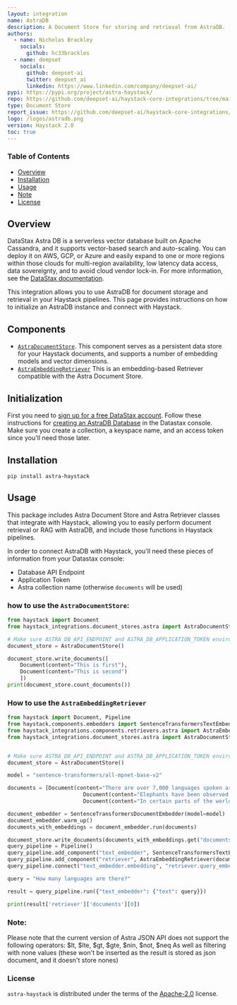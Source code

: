 ```yaml
---
layout: integration
name: AstraDB
description: A Document Store for storing and retrieval from AstraDB.
authors:
  - name: Nicholas Brackley
    socials:
      github: hc33brackles
  - name: deepset
    socials:
      github: deepset-ai
      twitter: deepset_ai
      linkedin: https://www.linkedin.com/company/deepset-ai/
pypi: https://pypi.org/project/astra-haystack/
repo: https://github.com/deepset-ai/haystack-core-integrations/tree/main/integrations/astra
type: Document Store
report_issue: https://github.com/deepset-ai/haystack-core-integrations/issues
logo: /logos/astradb.png
version: Haystack 2.0
toc: true
---
```


### **Table of Contents**
- [Overview](#overview)
- [Installation](#installation)
- [Usage](#usage)
- [Note](#note)
- [License](#license)

## Overview


DataStax Astra DB is a serverless vector database built on Apache Cassandra, and it supports vector-based search and auto-scaling. You can deploy it on AWS, GCP, or Azure and easily expand to one or more regions within those clouds for multi-region availability, low latency data access, data sovereignty, and to avoid cloud vendor lock-in. For more information, see the [DataStax documentation](https://docs.datastax.com/en/astra-serverless/docs/).


This integration allows you to use AstraDB for document storage and retrieval in your Haystack pipelines. This page provides instructions on how to initialize an AstraDB instance and connect with Haystack.

## Components

- [`AstraDocumentStore`](https://docs.haystack.deepset.ai/docs/astradocumentstore). This component serves as a persistent data store for your Haystack documents, and supports a number of embedding models and vector dimensions.
- [`AstraEmbeddingRetriever`](https://docs.haystack.deepset.ai/docs/astraretriever) This is an embedding-based Retriever compatible with the Astra Document Store.


## Initialization

First you need to [sign up for a free DataStax account](https://astra.datastax.com/signup). Follow these instructions for [creating an AstraDB Database](https://docs.datastax.com/en/astra/astra-db-vector/databases/create-database.html#create-a-serverless-non-vector-database) in the Datastax console. Make sure you create a collection, a keyspace name, and an access token since you'll need those later.

## Installation

```console
pip install astra-haystack
```
## Usage

This package includes Astra Document Store and Astra Retriever classes that integrate with Haystack, allowing you to easily perform document retrieval or RAG with AstraDB, and include those functions in Haystack pipelines.

In order to connect AstraDB with Haystack, you'll need these pieces of information from your Datastax console:
- Database API Endpoint
- Application Token
- Astra collection name (otherwise `documents` will be used)

### how to use the `AstraDocumentStore`:

```python
from haystack import Document
from haystack_integrations.document_stores.astra import AstraDocumentStore

# Make sure ASTRA_DB_API_ENDPOINT and ASTRA_DB_APPLICATION_TOKEN environment variables are set
document_store = AstraDocumentStore()

document_store.write_documents([
    Document(content="This is first"),
    Document(content="This is second")
    ])
print(document_store.count_documents())
```

### How to use the `AstraEmbeddingRetriever`

```python
from haystack import Document, Pipeline
from haystack.components.embedders import SentenceTransformersTextEmbedder, SentenceTransformersDocumentEmbedder
from haystack_integrations.components.retrievers.astra import AstraEmbeddingRetriever
from haystack_integrations.document_stores.astra import AstraDocumentStore


# Make sure ASTRA_DB_API_ENDPOINT and ASTRA_DB_APPLICATION_TOKEN environment variables are set
document_store = AstraDocumentStore()

model = "sentence-transformers/all-mpnet-base-v2"

documents = [Document(content="There are over 7,000 languages spoken around the world today."),
						Document(content="Elephants have been observed to behave in a way that indicates a high level of self-awareness, such as recognizing themselves in mirrors."),
						Document(content="In certain parts of the world, like the Maldives, Puerto Rico, and San Diego, you can witness the phenomenon of bioluminescent waves.")]

document_embedder = SentenceTransformersDocumentEmbedder(model=model)  
document_embedder.warm_up()
documents_with_embeddings = document_embedder.run(documents)

document_store.write_documents(documents_with_embeddings.get("documents"))
query_pipeline = Pipeline()
query_pipeline.add_component("text_embedder", SentenceTransformersTextEmbedder(model=model))
query_pipeline.add_component("retriever", AstraEmbeddingRetriever(document_store=document_store))
query_pipeline.connect("text_embedder.embedding", "retriever.query_embedding")

query = "How many languages are there?"

result = query_pipeline.run({"text_embedder": {"text": query}})

print(result['retriever']['documents'][0])
```

### Note:
Please note that the current version of Astra JSON API does not support the following operators:
$lt, $lte, $gt, $gte, $nin, $not, $neq 
As well as filtering with none values (these won't be inserted as the result is stored as json document, and it doesn't store nones)

### License

`astra-haystack` is distributed under the terms of the [Apache-2.0](https://spdx.org/licenses/Apache-2.0.html) license.
